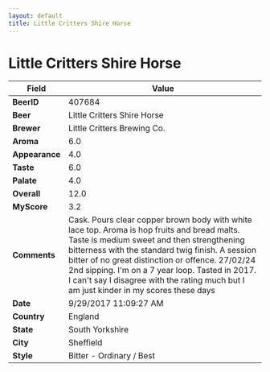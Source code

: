 ```yaml
---
layout: default
title: Little Critters Shire Horse
---
```


# Little Critters Shire Horse

| Field         | Value     |
|---------------|-----------|
| **BeerID** | 407684 |
| **Beer** | Little Critters Shire Horse |
| **Brewer** | Little Critters Brewing Co. |
| **Aroma** | 6.0 |
| **Appearance** | 4.0 |
| **Taste** | 6.0 |
| **Palate** | 4.0 |
| **Overall** | 12.0 |
| **MyScore** | 3.2 |
| **Comments** | Cask. Pours clear copper brown body with white lace top. Aroma is hop fruits and bread malts. Taste is medium sweet and then strengthening bitterness with the standard twig finish. A session bitter of no great distinction or offence. 27/02/24 2nd sipping. I'm on a 7 year loop. Tasted in 2017.  I can't say I disagree with the rating much but I am just kinder in my scores these days  |
| **Date** | 9/29/2017 11:09:27 AM |
| **Country** | England |
| **State** | South Yorkshire |
| **City** | Sheffield |
| **Style** | Bitter - Ordinary / Best |
